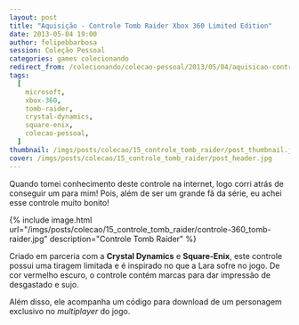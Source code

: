 ```yaml
---
layout: post
title: "Aquisição - Controle Tomb Raider Xbox 360 Limited Edition"
date: 2013-05-04 19:00
author: felipebbarbosa
session: Coleção Pessoal
categories: games colecionando
redirect_from: /colecionando/colecao-pessoal/2013/05/04/aquisicao-controle-xbox-360-tomb-raider.html
tags:
  [
    microsoft,
    xbox-360,
    tomb-raider,
    crystal-dynamics,
    square-enix,
    colecao-pessoal,
  ]
thumbnail: /imgs/posts/colecao/15_controle_tomb_raider/post_thumbnail.jpg
cover: /imgs/posts/colecao/15_controle_tomb_raider/post_header.jpg
---
```


Quando tomei conhecimento deste controle na internet, logo corri atrás de conseguir um para mim! Pois, além de ser um grande fã da série, eu achei esse controle muito bonito!

<!--more-->

{% include image.html
  url="/imgs/posts/colecao/15_controle_tomb_raider/controle-360_tomb-raider.jpg"
  description="Controle Tomb Raider" %}

Criado em parceria com a **Crystal Dynamics** e **Square-Enix**, este controle possui uma tiragem limitada e é inspirado no que a Lara sofre no jogo. De cor vermelho escuro, o controle contém marcas para dar impressão de desgastado e sujo.

Além disso, ele acompanha um código para download de um personagem exclusivo no _multiplayer_ do jogo.
